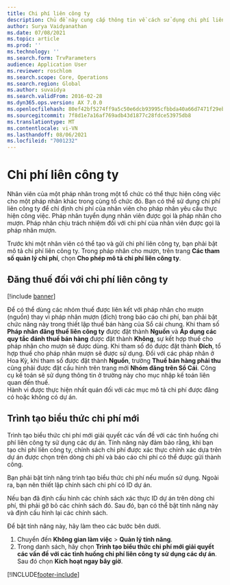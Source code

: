 ```yaml
---
title: Chi phí liên công ty
description: Chủ đề này cung cấp thông tin về cách sử dụng chi phí liên công ty để chỉ định chi phí của nhân viên cho pháp nhân yêu cầu thực hiện công việc.
author: Surya Vaidyanathan
ms.date: 07/08/2021
ms.topic: article
ms.prod: ''
ms.technology: ''
ms.search.form: TrvParameters
audience: Application User
ms.reviewer: roschlom
ms.search.scope: Core, Operations
ms.search.region: Global
ms.author: suvaidya
ms.search.validFrom: 2016-02-28
ms.dyn365.ops.version: AX 7.0.0
ms.openlocfilehash: 80ef42bf5274ff9a5c50e6dcb93995cfbbda40a66d7471f29ebf056086320640
ms.sourcegitcommit: 7f8d1e7a16af769adb43d1877c28fdce53975db8
ms.translationtype: MT
ms.contentlocale: vi-VN
ms.lasthandoff: 08/06/2021
ms.locfileid: "7001232"
---
```

# <a name="intercompany-expenses"></a>Chi phí liên công ty

Nhân viên của một pháp nhân trong một tổ chức có thể thực hiện công việc cho một pháp nhân khác trong cùng tổ chức đó. Bạn có thể sử dụng chi phí liên công ty để chỉ định chi phí của nhân viên cho pháp nhân yêu cầu thực hiện công việc. Pháp nhân tuyển dụng nhân viên được gọi là pháp nhân cho mượn. Pháp nhân chịu trách nhiệm đối với chi phí của nhân viên được gọi là pháp nhân mượn. 

Trước khi một nhân viên có thể tạo và gửi chi phí liên công ty, bạn phải bật mô tả chi phí liên công ty. Trong pháp nhân cho mượn, trên trang **Các tham số quản lý chi phí**, chọn **Cho phép mô tả chi phí liên công ty**. 

## <a name="tax-posting-for-intercompany-expenses"></a>Đăng thuế đối với chi phí liên công ty

[!include [banner](../includes/banner.md)]

Để có thể dùng các nhóm thuế được liên kết với pháp nhân cho mượn (nguồn) thay vì pháp nhân mượn (đích) trong báo cáo chi phí, bạn phải bật chức năng này trong thiết lập thuế bán hàng của Sổ cái chung. Khi tham số **Pháp nhân đăng thuế liên công ty** được đặt thành **Nguồn** và **Áp dụng các quy tắc đánh thuế bán hàng** được đặt thành **Không**, sự kết hợp thuế cho pháp nhân cho mượn sẽ được dùng. Khi tham số đó được đặt thành **Đích**, tổ hợp thuế cho pháp nhân mượn sẽ được sử dụng. Đối với các pháp nhân ở Hoa Kỳ, khi tham số được đặt thành **Nguồn**, trường **Thuế bán hàng phải thu** cũng phải được đặt cấu hình trên trang mới **Nhóm đăng trên Sổ Cái**. Công cụ kế toán sẽ sử dụng thông tin ở trường này cho mục nhập kế toán liên quan đến thuế.   
Hành vi được thực hiện nhất quán đối với các mục mô tả chi phí được đăng có hoặc không có dự án.  

## <a name="new-expense-expression-builder"></a>Trình tạo biểu thức chi phí mới

Trình tạo biểu thức chi phí mới giải quyết các vấn đề với các tình huống chi phí liên công ty sử dụng các dự án. Tính năng này đảm bảo rằng, khi bạn tạo chi phí liên công ty, chính sách chi phí được xác thực chính xác dựa trên dự án được chọn trên dòng chi phí và báo cáo chi phí có thể được gửi thành công.

Bạn phải bật tính năng trình tạo biểu thức chi phí nếu muốn sử dụng. Ngoài ra, bạn nên thiết lập chính sách chi phí có ID dự án.

Nếu bạn đã định cấu hình các chính sách xác thực ID dự án trên dòng chi phí, thì phải gỡ bỏ các chính sách đó. Sau đó, bạn có thể bật tính năng này và định cấu hình lại các chính sách.

Để bật tính năng này, hãy làm theo các bước bên dưới.

1. Chuyển đến **Không gian làm việc** \> **Quản lý tính năng**.
2. Trong danh sách, hãy chọn **Trình tạo biểu thức chi phí mới giải quyết các vấn đề với các tình huống chi phí liên công ty sử dụng các dự án**. Sau đó chọn **Kích hoạt ngay bây giờ**.

[!INCLUDE[footer-include](../includes/footer-banner.md)]
